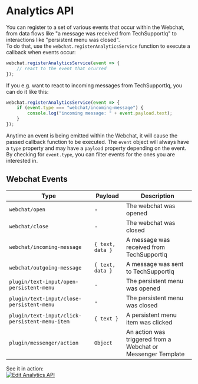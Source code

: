 # Analytics API
You can register to a set of various events that occur within the Webchat, from data flows like "a message was received from TechSupportIq" to interactions like "persistent menu was closed".  
To do that, use the `webchat.registerAnalyticsService` function to execute a callback when events occur:
```javascript
webchat.registerAnalyticsService(event => {
    // react to the event that ocurred
});
```

If you e.g. want to react to incoming messages from TechSupportIq, you can do it like this:
```javascript
webchat.registerAnalyticsService(event => {
    if (event.type === "webchat/incoming-message") {
        console.log("incoming message: " + event.payload.text);
    }
});
```

Anytime an event is being emitted within the Webchat, it will cause the passed callback function to be executed.
The `event` object will always have a `type` property and may have a `payload` property depending on the event.
By checking for `event.type`, you can filter events for the ones you are interested in.


## Webchat Events
| Type | Payload | Description |
| - | - | - |
| `webchat/open` | - | The webchat was opened |
| `webchat/close` | - | The webchat was closed |
| `webchat/incoming-message` | `{ text, data }` | A message was received from TechSupportIq |
| `webchat/outgoing-message` | `{ text, data }` | A message was sent to TechSupportIq |
| `plugin/text-input/open-persistent-menu` | - | The persistent menu was opened |
| `plugin/text-input/close-persistent-menu` | - | The persistent menu was closed |
| `plugin/text-input/click-persistent-menu-item` | `{ text }` | A persistent menu item was clicked |
| `plugin/messenger/action` | `Object` | An action was triggered from a Webchat or Messenger Template | 

See it in action:  
[![Edit Analytics API](https://codesandbox.io/static/img/play-codesandbox.svg)](https://codesandbox.io/s/using-the-webchat-api-ho5nk?fontsize=14&hidenavigation=1&theme=dark)
